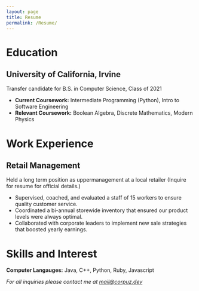 ```yaml
---
layout: page
title: Resume
permalink: /Resume/
---
```


<strong>Education</strong>
==========  

<strong>University of California, Irvine</strong>  
-------
Transfer candidate for B.S. in Computer Science, Class of 2021  
* <strong>Current Coursework:</strong>  Intermediate Programming (Python), Intro to Software Engineering  
* <strong>Relevant Coursework:</strong> Boolean Algebra, Discrete Mathematics, Modern Physics

<strong>Work Experience</strong>
=======
<strong>Retail Management</strong>
-----  

Held a long term position as uppermanagement at a local retailer (Inquire for resume for official details.)  
* Supervised, coached, and evaluated a staff of 15 workers to ensure quality customer service. 
* Coordinated a bi-annual storewide inventory that ensured our product levels were always optimal.  
* Collaborated with corporate leaders to implement new sale strategies that boosted yearly earnings.  

<strong>Skills and Interest</strong>
=======
<strong>Computer Langauges:</strong> Java, C++, Python, Ruby, Javascript  
  
  
<i>For all inquiries please contact me at mail@corpuz.dev</i>